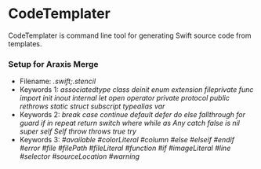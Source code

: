 # CodeTemplater

CodeTemplater is command line tool for generating Swift source code from templates. 


### Setup for Araxis Merge
* Filename: _*.swift;*.stencil_
* Keywords 1: _associatedtype class deinit enum extension fileprivate func import init inout internal let open operator private protocol public rethrows static struct subscript typealias var_
* Keywords 2: _break case continue default defer do else fallthrough for guard if in repeat return switch where while as Any catch false is nil super self Self throw throws true try_
* Keywords 3: _#available #colorLiteral #column #else #elseif #endif #error #file #filePath #fileLiteral #function #if #imageLiteral #line #selector #sourceLocation #warning_

